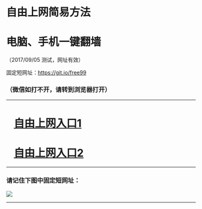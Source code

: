 ﻿# 自由上网简易方法

# 电脑、手机一键翻墙

（2017/09/05 测试，网址有效）

固定短网址：https://git.io/free99

### （微信如打不开，请转到浏览器打开）


***





# &nbsp;&nbsp; <a href="http://ft245404055.fwq-tz1001.xyz/fwqtz01.html?t=09050019193 " target="_blank">自由上网入口1</a>
# &nbsp;&nbsp; <a href="http://ft207301328.fwq-tz1002.xyz/fwqtz02.html?t=090500115415 " target="_blank">自由上网入口2</a>
***

### 请记住下图中固定短网址：

<img src="https://s3-us-west-2.amazonaws.com/fwq-1001/yjfq-20170905okok.png" /> 


***

